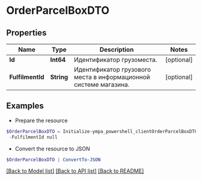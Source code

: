 # OrderParcelBoxDTO
## Properties

Name | Type | Description | Notes
------------ | ------------- | ------------- | -------------
**Id** | **Int64** | Идентификатор грузоместа. | [optional] 
**FulfilmentId** | **String** | Идентификатор грузового места в информационной системе магазина. | [optional] 

## Examples

- Prepare the resource
```powershell
$OrderParcelBoxDTO = Initialize-ympa_powershell_clientOrderParcelBoxDTO  -Id null `
 -FulfilmentId null
```

- Convert the resource to JSON
```powershell
$OrderParcelBoxDTO | ConvertTo-JSON
```

[[Back to Model list]](../README.md#documentation-for-models) [[Back to API list]](../README.md#documentation-for-api-endpoints) [[Back to README]](../README.md)

